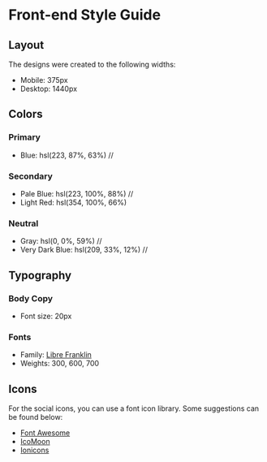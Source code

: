 # Front-end Style Guide

## Layout

The designs were created to the following widths:

- Mobile: 375px
- Desktop: 1440px

## Colors

### Primary

- Blue: hsl(223, 87%, 63%) //

### Secondary

- Pale Blue: hsl(223, 100%, 88%) //
- Light Red: hsl(354, 100%, 66%)

### Neutral

- Gray: hsl(0, 0%, 59%) //
- Very Dark Blue: hsl(209, 33%, 12%) //

## Typography

### Body Copy

- Font size: 20px

### Fonts

- Family: [Libre Franklin](https://fonts.google.com/specimen/Libre+Franklin)
- Weights: 300, 600, 700

## Icons

For the social icons, you can use a font icon library. Some suggestions can be found below:

- [Font Awesome](https://fontawesome.com)
- [IcoMoon](https://icomoon.io)
- [Ionicons](https://ionicons.com)